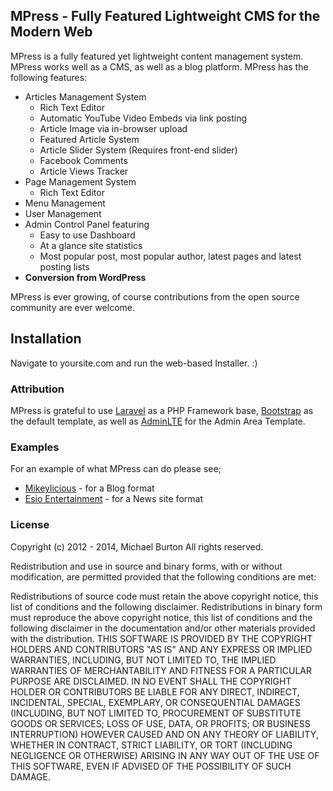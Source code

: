 ## MPress - Fully Featured Lightweight CMS for the Modern Web

MPress is a fully featured yet lightweight content management system. MPress works well as a CMS, as well as a blog platform. MPress has the following features:

* Articles Management System
    * Rich Text Editor
    * Automatic YouTube Video Embeds via link posting
    * Article Image via in-browser upload
    * Featured Article System
    * Article Slider System (Requires front-end slider)
    * Facebook Comments
    * Article Views Tracker
* Page Management System
    * Rich Text Editor
* Menu Management
* User Management
* Admin Control Panel featuring
    * Easy to use Dashboard
    * At a glance site statistics
    * Most popular post, most popular author, latest pages and latest posting lists
* **Conversion from WordPress**

MPress is ever growing, of course contributions from the open source community are ever welcome.

## Installation

Navigate to yoursite.com and run the web-based Installer. :)

### Attribution

MPress is grateful to use [Laravel](https://github.com/laravel/laravel) as a PHP Framework base, [Bootstrap](https://github.com/twbs/bootstrap) as the default template, as well as [AdminLTE](https://github.com/almasaeed2010/AdminLTE) for the Admin Area Template.

### Examples

For an example of what MPress can do please see; 

* [Mikeylicious](http://mikeylicio.us) - for a Blog format
* [Esio Entertainment](http://esioentertainment.com) - for a News site format

### License

Copyright (c) 2012 - 2014, Michael Burton All rights reserved.

Redistribution and use in source and binary forms, with or without modification, are permitted provided that the following conditions are met:

Redistributions of source code must retain the above copyright notice, this list of conditions and the following disclaimer. Redistributions in binary form must reproduce the above copyright notice, this list of conditions and the following disclaimer in the documentation and/or other materials provided with the distribution. THIS SOFTWARE IS PROVIDED BY THE COPYRIGHT HOLDERS AND CONTRIBUTORS "AS IS" AND ANY EXPRESS OR IMPLIED WARRANTIES, INCLUDING, BUT NOT LIMITED TO, THE IMPLIED WARRANTIES OF MERCHANTABILITY AND FITNESS FOR A PARTICULAR PURPOSE ARE DISCLAIMED. IN NO EVENT SHALL THE COPYRIGHT HOLDER OR CONTRIBUTORS BE LIABLE FOR ANY DIRECT, INDIRECT, INCIDENTAL, SPECIAL, EXEMPLARY, OR CONSEQUENTIAL DAMAGES (INCLUDING, BUT NOT LIMITED TO, PROCUREMENT OF SUBSTITUTE GOODS OR SERVICES; LOSS OF USE, DATA, OR PROFITS; OR BUSINESS INTERRUPTION) HOWEVER CAUSED AND ON ANY THEORY OF LIABILITY, WHETHER IN CONTRACT, STRICT LIABILITY, OR TORT (INCLUDING NEGLIGENCE OR OTHERWISE) ARISING IN ANY WAY OUT OF THE USE OF THIS SOFTWARE, EVEN IF ADVISED OF THE POSSIBILITY OF SUCH DAMAGE.
